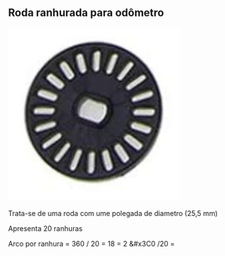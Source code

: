 ## Roda ranhurada para odômetro

![Roda ranhurada para odômetro](../imgs/Roda%20ranhurada.jpg)

Trata-se de uma roda com ume polegada de diametro (25,5 mm) 

Apresenta 20 ranhuras 

Arco por ranhura = 360 / 20 = 18 = 2 &#x3C0 /20 = 
